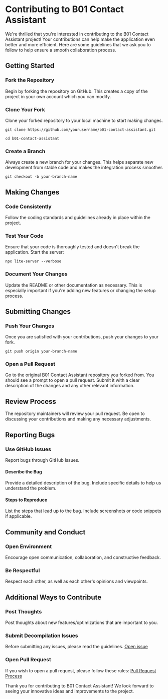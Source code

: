 # Contributing to B01 Contact Assistant

We're thrilled that you're interested in contributing to the B01 Contact Assistant project! Your contributions can help make the application even better and more efficient. Here are some guidelines that we ask you to follow to help ensure a smooth collaboration process.

## Getting Started

### Fork the Repository

Begin by forking the repository on GitHub. This creates a copy of the project in your own account which you can modify.

### Clone Your Fork

Clone your forked repository to your local machine to start making changes.

`git clone https://github.com/yourusername/b01-contact-assistant.git`

`cd b01-contact-assistant`

### Create a Branch

Always create a new branch for your changes. This helps separate new development from stable code and makes the integration process smoother.

`git checkout -b your-branch-name`

## Making Changes

### Code Consistently

Follow the coding standards and guidelines already in place within the project.

### Test Your Code

Ensure that your code is thoroughly tested and doesn't break the application. Start the server:

`npx lite-server --verbose`


### Document Your Changes

Update the README or other documentation as necessary. This is especially important if you're adding new features or changing the setup process.

## Submitting Changes

### Push Your Changes

Once you are satisfied with your contributions, push your changes to your fork.

`git push origin your-branch-name`

### Open a Pull Request

Go to the original B01 Contact Assistant repository you forked from. You should see a prompt to open a pull request. Submit it with a clear description of the changes and any other relevant information.

## Review Process

The repository maintainers will review your pull request. Be open to discussing your contributions and making any necessary adjustments.

## Reporting Bugs

### Use GitHub Issues

Report bugs through GitHub Issues.

#### Describe the Bug

Provide a detailed description of the bug. Include specific details to help us understand the problem.

#### Steps to Reproduce

List the steps that lead up to the bug. Include screenshots or code snippets if applicable.

## Community and Conduct

### Open Environment

Encourage open communication, collaboration, and constructive feedback.

### Be Respectful

Respect each other, as well as each other's opinions and viewpoints.

## Additional Ways to Contribute

### Post Thoughts

Post thoughts about new features/optimizations that are important to you.

### Submit Decompilation Issues

Before submitting any issues, please read the guidelines. [Open issue](#)

### Open Pull Request

If you wish to open a pull request, please follow these rules: [Pull Request Process](#)

Thank you for contributing to B01 Contact Assistant! We look forward to seeing your innovative ideas and improvements to the project.
